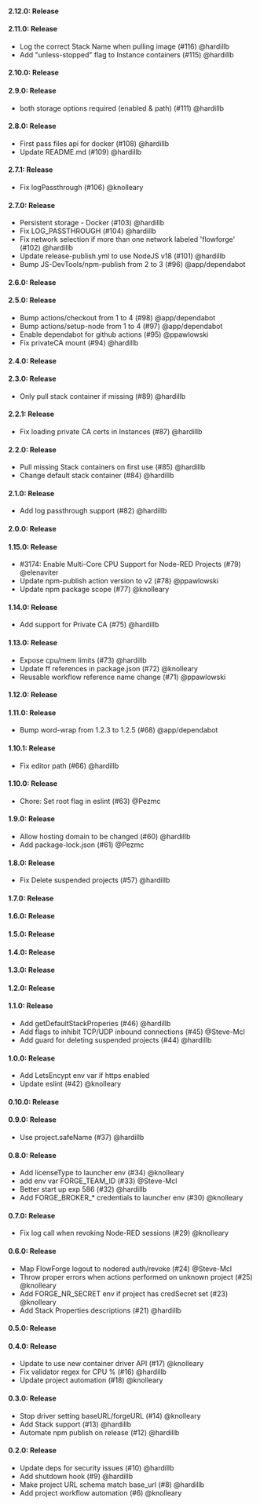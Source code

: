 #### 2.12.0: Release


#### 2.11.0: Release

 - Log the correct Stack Name when pulling image (#116) @hardillb
 - Add "unless-stopped" flag to Instance containers (#115) @hardillb

#### 2.10.0: Release


#### 2.9.0: Release

 - both storage options required (enabled & path) (#111) @hardillb

#### 2.8.0: Release

 - First pass files api for docker (#108) @hardillb
 - Update README.md (#109) @hardillb

#### 2.7.1: Release

 - Fix logPassthrough (#106) @knolleary

#### 2.7.0: Release

 - Persistent storage - Docker (#103) @hardillb
 - Fix LOG_PASSTHROUGH (#104) @hardillb
 - Fix network selection if more than one network labeled 'flowforge' (#102) @hardillb
 - Update release-publish.yml to use NodeJS v18 (#101) @hardillb
 - Bump JS-DevTools/npm-publish from 2 to 3 (#96) @app/dependabot

#### 2.6.0: Release


#### 2.5.0: Release

 - Bump actions/checkout from 1 to 4 (#98) @app/dependabot
 - Bump actions/setup-node from 1 to 4 (#97) @app/dependabot
 - Enable dependabot for github actions (#95) @ppawlowski
 - Fix privateCA mount (#94) @hardillb

#### 2.4.0: Release


#### 2.3.0: Release

 - Only pull stack container if missing (#89) @hardillb

#### 2.2.1: Release

 - Fix loading private CA certs in Instances (#87) @hardillb

#### 2.2.0: Release

 - Pull missing Stack containers on first use (#85) @hardillb
 - Change default stack container (#84) @hardillb

#### 2.1.0: Release

 - Add log passthrough support (#82) @hardillb

#### 2.0.0: Release


#### 1.15.0: Release

 - #3174: Enable Multi-Core CPU Support for Node-RED Projects (#79) @elenaviter
 - Update npm-publish action version to v2 (#78) @ppawlowski
 - Update npm package scope (#77) @knolleary

#### 1.14.0: Release

 - Add support for Private CA (#75) @hardillb

#### 1.13.0: Release

 - Expose cpu/mem limits (#73) @hardillb
 - Update ff references in package.json (#72) @knolleary
 - Reusable workflow reference name change (#71) @ppawlowski

#### 1.12.0: Release


#### 1.11.0: Release

 - Bump word-wrap from 1.2.3 to 1.2.5 (#68) @app/dependabot

#### 1.10.1: Release

 - Fix editor path (#66) @hardillb

#### 1.10.0: Release

 - Chore: Set root flag in eslint (#63) @Pezmc

#### 1.9.0: Release

 - Allow hosting domain to be changed (#60) @hardillb
 - Add package-lock.json (#61) @Pezmc

#### 1.8.0: Release

 - Fix Delete suspended projects (#57) @hardillb

#### 1.7.0: Release


#### 1.6.0: Release


#### 1.5.0: Release


#### 1.4.0: Release


#### 1.3.0: Release


#### 1.2.0: Release


#### 1.1.0: Release

 - Add getDefaultStackProperies (#46) @hardillb
 - Add flags to inhibit TCP/UDP inbound connections (#45) @Steve-Mcl
 - Add guard for deleting suspended projects (#44) @hardillb

#### 1.0.0: Release

 - Add LetsEncypt env var if https enabled
 - Update eslint (#42) @knolleary

#### 0.10.0: Release


#### 0.9.0: Release

 - Use project.safeName (#37) @hardillb

#### 0.8.0: Release

 - Add licenseType to launcher env (#34) @knolleary
 - add env var FORGE_TEAM_ID (#33) @Steve-Mcl
 - Better start up exp 586 (#32) @hardillb
 - Add FORGE_BROKER_* credentials to launcher env (#30) @knolleary

#### 0.7.0: Release

 - Fix log call when revoking Node-RED sessions (#29) @knolleary

#### 0.6.0: Release

 - Map FlowForge logout to nodered auth/revoke (#24) @Steve-Mcl
 - Throw proper errors when actions performed on unknown project (#25) @knolleary
 - Add FORGE_NR_SECRET env if project has credSecret set (#23) @knolleary
 - Add Stack Properties descriptions (#21) @hardillb

#### 0.5.0: Release

#### 0.4.0: Release

 - Update to use new container driver API (#17) @knolleary
 - Fix validator regex for CPU % (#16) @hardillb
 - Update project automation (#18) @knolleary

#### 0.3.0: Release

 - Stop driver setting baseURL/forgeURL (#14) @knolleary
 - Add Stack support (#13) @hardillb
 - Automate npm publish on release (#12) @hardillb

#### 0.2.0: Release

 - Update deps for security issues (#10) @hardillb
 - Add shutdown hook (#9) @hardillb
 - Make project URL schema match base_url (#8) @hardillb
 - Add project workflow automation (#6) @knolleary
